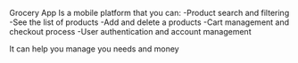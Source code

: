 Grocery App
Is a mobile platform that you can:
-Product search and filtering
-See the list of products
-Add and delete a products
-Cart management and checkout process
-User authentication and account management

It can help you manage you needs and money 
